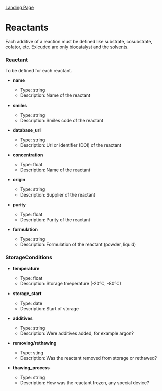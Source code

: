 [Landing Page](/Readme.md)
# Reactants

Each additive of a reaction must be defined like substrate, cosubstrate, cofator, etc. Exlcuded are only [biocatalyst](#ModelExamples/Biocatalyst/Readme.md) and the [solvents](#ModelExamples/Reaction_conditions/Readme.md).

### Reactant

To be defined for each reactant.

- __name__
  - Type: string
  - Description: Name of the reactant

- __smiles__
  - Type: string
  - Description: Smiles code of the reactant

- __database_url__
  - Type: string
  - Description: Url or identifier (DOI) of the reactant

- __concentration__
  - Type: float
  - Description: Name of the reactant

- __origin__
  - Type: string
  - Description: Supplier of the reactant

- __purity__
  - Type: float
  - Description: Purity of the reactant

- __formulation__
  - Type: string
  - Description: Formulation of the reactant (powder, liquid)

### StorageConditions

- __temperature__
  - Type: float
  - Description: Storage tmeperature (-20°C, -80°C)

- __storage_start__
  - Type: date
  - Description: Start of storage

- __additives__
  - Type: string
  - Description: Were additives added, for example argon?

- __removing/rethawing__
  - Type: sting
  - Description: Was the reactant removed from storage or rethawed?

- __thawing_process__
  - Type: string
  - Description: How was the reactant frozen, any special device?

